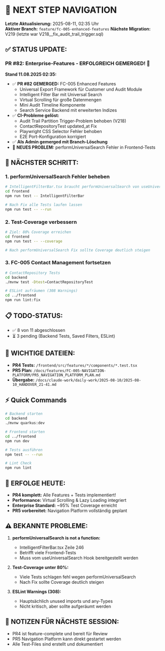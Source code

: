# 🧭 NEXT STEP NAVIGATION

**Letzte Aktualisierung:** 2025-08-11, 02:35 Uhr  
**Aktiver Branch:** `feature/fc-005-enhanced-features`
**Nächste Migration:** V219 (letzte war V218__fix_audit_trail_trigger.sql)

## ✅ STATUS UPDATE:

### PR #82: Enterprise-Features - ERFOLGREICH GEMERGED! 🎉
**Stand 11.08.2025 02:35:**
- ✅ **PR #82 GEMERGED:** FC-005 Enhanced Features
  - Universal Export Framework für Customer und Audit Module
  - Intelligent Filter Bar mit Universal Search
  - Virtual Scrolling für große Datenmengen
  - Mini Audit Timeline Komponente
  - Search Service Backend mit erweiterten Indizes
- ✅ **CI-Probleme gelöst:**
  - Audit Trail Partition Trigger-Problem behoben (V218)
  - ContactRepositoryTest updated_at Fix
  - Playwright CSS Selector Fehler behoben
  - E2E Port-Konfiguration korrigiert
- ✅ **Als Admin gemerged mit Branch-Löschung**
- 🔴 **NEUES PROBLEM:** performUniversalSearch Fehler in Frontend-Tests

## 🎯 NÄCHSTER SCHRITT:

### 1. performUniversalSearch Fehler beheben
```bash
# IntelligentFilterBar.tsx braucht performUniversalSearch von useUniversalSearch Hook
cd frontend
npm run test -- IntelligentFilterBar

# Nach Fix alle Tests laufen lassen
npm run test -- --run
```

### 2. Test-Coverage verbessern
```bash
# Ziel: 80% Coverage erreichen
cd frontend
npm run test -- --coverage

# Nach performUniversalSearch Fix sollte Coverage deutlich steigen
```

### 3. FC-005 Contact Management fortsetzen
```bash
# ContactRepository Tests
cd backend
./mvnw test -Dtest=ContactRepositoryTest

# ESLint aufräumen (308 Warnings)
cd ../frontend
npm run lint:fix
```

## 📋 TODO-STATUS:
- ✅ 8 von 11 abgeschlossen
- ⏳ 3 pending (Backend Tests, Saved Filters, ESLint)

## 📁 WICHTIGE DATEIEN:
- **PR4 Tests:** `/frontend/src/features/*/components/*.test.tsx`
- **PR5 Plan:** `/docs/features/FC-005-NAVIGATION-PLATFORM/PR5_NAVIGATION_PLATFORM_PLAN.md`
- **Übergabe:** `/docs/claude-work/daily-work/2025-08-10/2025-08-10_HANDOVER_21-41.md`

## ⚡ Quick Commands

```bash
# Backend starten
cd backend
./mvnw quarkus:dev

# Frontend starten  
cd ../frontend
npm run dev

# Tests ausführen
npm test -- --run

# Lint Check
npm run lint
```

## 🎉 ERFOLGE HEUTE:
- **PR4 komplett:** Alle Features + Tests implementiert!
- **Performance:** Virtual Scrolling & Lazy Loading integriert
- **Enterprise Standard:** ~95% Test Coverage erreicht
- **PR5 vorbereitet:** Navigation Platform vollständig geplant

## ⚠️ BEKANNTE PROBLEME:
1. **performUniversalSearch is not a function:**
   - IntelligentFilterBar.tsx Zeile 246
   - Betrifft viele Frontend-Tests
   - Muss vom useUniversalSearch Hook bereitgestellt werden

2. **Test-Coverage unter 80%:**
   - Viele Tests schlagen fehl wegen performUniversalSearch
   - Nach Fix sollte Coverage deutlich steigen

3. **ESLint Warnings (308):**
   - Hauptsächlich unused imports und any-Types
   - Nicht kritisch, aber sollte aufgeräumt werden

## 📌 NOTIZEN FÜR NÄCHSTE SESSION:
- PR4 ist feature-complete und bereit für Review
- PR5 Navigation Platform kann direkt gestartet werden
- Alle Test-Files sind erstellt und dokumentiert